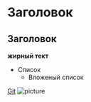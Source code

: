 # Заголовок
## Заголовок

**жирный тект**

+ Список
   + Вложеный список
  
[Git](https://github.com/FredFase/Laba_1part2.git)
![picture](https://yandex.ru/images/search?from=tabbar&img_url=https%3A%2F%2Fi0.wp.com%2Fmicrotechfiltration.com%2Fwp-content%2Fuploads%2F2023%2F03%2F1_Zqz0h9lzATWjzcyPMCdL7Q.png%3Fssl%3D1&lr=238&pos=0&rpt=simage&text=%D0%BA%D0%B0%D1%80%D1%82%D0%B8%D0%BD%D0%BA%D0%B0%20%D0%B3%D0%B8%D1%82%D1%85%D0%B0%D0%B1)
